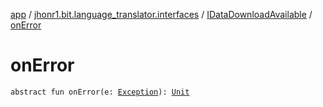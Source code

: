 [app](../../index.md) / [jhonr1.bit.language_translator.interfaces](../index.md) / [IDataDownloadAvailable](index.md) / [onError](./on-error.md)

# onError

`abstract fun onError(e: `[`Exception`](https://kotlinlang.org/api/latest/jvm/stdlib/kotlin/-exception/index.html)`): `[`Unit`](https://kotlinlang.org/api/latest/jvm/stdlib/kotlin/-unit/index.html)